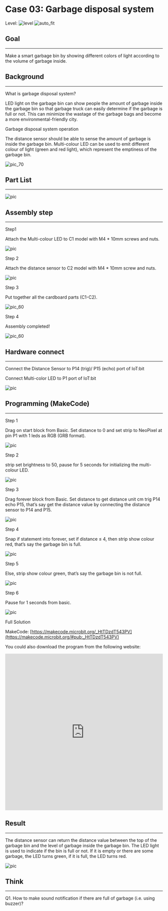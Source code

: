 # Case 03: Garbage disposal system 

Level: ![level](images/level2.png)
![auto_fit](images/Case3/case-03.png)<P>


## Goal
<HR>

Make a smart garbage bin by showing different colors of light according to the volume of garbage inside.<BR><P>

## Background
<HR>

<span id="subtitle">What is garbage disposal system?</span><P>
LED light on the garbage bin can show people the amount of garbage inside the garbage bin so that garbage truck can easily determine if the garbage is full or not. This can minimize the wastage of the garbage bags and become a more environmental-friendly city.<BR><P>

<span id="subtitle">Garbage disposal system operation</span><P>
The distance sensor should be able to sense the amount of garbage is inside the garbage bin. Multi-colour LED can be used to emit different colour of light (green and red light), which represent the emptiness of the garbage bin.<BR><P>
![pic_70](images/Case3/Concept-diagram-Case3.png)<P>

## Part List
<HR>

![pic](images/Case3/Case3_parts.png)<P>

## Assembly step
<HR>

<span id="subtitle">Step1</span><P>
Attach the Multi-colour LED to C1 model with M4 * 10mm screws and nuts.<BR><P>
![pic](images/Case3/Case3_ass1.png)<P>
<span id="subtitle">Step 2</span><P>
Attach the distance sensor to C2 model with M4 * 10mm screw and nuts.<BR><P>
![pic](images/Case3/Case3_ass2.png)<P>
<span id="subtitle">Step 3</span><P>
Put together all the cardboard parts (C1-C2).<BR><P>
![pic_60](images/Case3/Case3_ass3.png)<P>
<span id="subtitle">Step 4</span><P>
Assembly completed!<BR><P>
![pic_60](images/Case3/Case3_ass4.png)<P>

## Hardware connect
<HR>

Connect the Distance Sensor to P14 (trig)/ P15 (echo) port of IoT:bit<BR><P>
Connect Multi-color LED to P1 port of IoT:bit<BR><P>
![pic](images/Case3/Case3_hardware.png)<P>

## Programming (MakeCode)
<HR>

<span id="subtitle">Step 1</span><P>
Drag on start block from Basic. Set distance to 0 and set strip to NeoPixel at pin P1 with 1 leds as RGB (GRB format).<BR><P>
![pic](images/Case3/Case3_p1.png)<P>
<span id="subtitle">Step 2</span><P>
strip set brightness to 50, pause for 5 seconds for initializing the multi-colour LED.<BR><P>
![pic](images/Case3/Case3_p2.png)<P>
<span id="subtitle">Step 3</span><P>
Drag forever block from Basic. Set distance to get distance unit cm trig P14 echo P15, that’s say get the distance value by connecting the distance sensor to P14 and P15.<BR><P>
![pic](images/Case3/Case3_p3.png)<P>
<span id="subtitle">Step 4</span><P>
Snap if statement into forever, set if distance ≤ 4, then strip show colour red, that’s say the garbage bin is full.<BR><P>
![pic](images/Case3/Case3_p4.png)<P>
<span id="subtitle">Step 5</span><P>
Else, strip show colour green, that’s say the garbage bin is not full.<BR><P>
![pic](images/Case3/Case3_p5.png)<P>
<span id="subtitle">Step 6</span><P>
Pause for 1 seconds from basic.<BR><P>
![pic](images/Case3/Case3_p6.png)<P>


<span id="subtitle">Full Solution<BR><P>
MakeCode: [https://makecode.microbit.org/_HtTDzdT543PV](https://makecode.microbit.org/#pub:_HtTDzdT543PV)<BR><P>
You could also download the program from the following website:<BR>
<iframe src="https://makecode.microbit.org/#pub:_HtTDzdT543PV" width="100%" height="500" frameborder="0"></iframe>


## Result
<HR>

The distance sensor can return the distance value between the top of the garbage bin and the level of garbage inside the garbage bin. The LED light is used to indicate if the bin is full or not. If it is empty or there are some garbage, the LED turns green, if it is full, the LED turns red.<BR><P>
![pic](images/Case3/Case3_result.gif)<P>

## Think
<HR>

Q1. How to make sound notification if there are full of garbage (i.e. using buzzer)?<BR><P>
